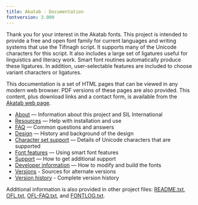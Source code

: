 ```yaml
---
title: Akatab - Documentation
fontversion: 3.000
---
```


Thank you for your interest in the Akatab fonts. This project is intended to provide a free and open font family for current languages and writing systems that use the Tifinagh script. It supports many of the Unicode characters for this script. It also includes a large set of ligatures useful for linguistics and literacy work. Smart font routines automatically produce these ligatures. In addition, user-selectable features are included to choose variant characters or ligatures. 

This documentation is a set of HTML pages that can be viewed in any modern web browser. PDF versions of these pages are also provided. This content, plus download links and a contact form, is available from the [Akatab web page](https://software.sil.org/akatab/).

- [About](about.md) — Information about this project and SIL International
- [Resources](resources.md) — Help with installation and use
- [FAQ](faq.md) — Common questions and answers
- [Design](design.md) — History and background of the design
- [Character set support](charset.md) — Details of Unicode characters that are supported
- [Font features](features.md) — Using smart font features
- [Support](support.md) — How to get additional support
- [Developer information](developer.md) — How to modify and build the fonts
- [Versions](versions.md) - Sources for alternate versions
- [Version history](history.md) - Complete version history

Additional information is also provided in other project files: [README.txt](../README.txt), [OFL.txt](../OFL.txt), [OFL-FAQ.txt](../OFL-FAQ.txt), and [FONTLOG.txt](../FONTLOG.txt).

